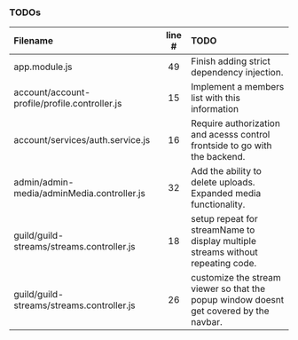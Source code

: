 ### TODOs
| Filename | line # | TODO
|:------|:------:|:------
| app.module.js | 49 | Finish adding strict dependency injection.
| account/account-profile/profile.controller.js | 15 | Implement a members list with this information
| account/services/auth.service.js | 16 | Require authorization and acesss control frontside to go with the backend.
| admin/admin-media/adminMedia.controller.js | 32 | Add the ability to delete uploads. Expanded media functionality.
| guild/guild-streams/streams.controller.js | 18 | setup repeat for streamName to display multiple streams without repeating code.
| guild/guild-streams/streams.controller.js | 26 | customize the stream viewer so that the popup window doesnt get covered by the navbar.
